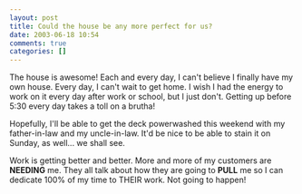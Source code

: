 ```yaml
---
layout: post
title: Could the house be any more perfect for us?
date: 2003-06-18 10:54
comments: true
categories: []
---
```

The house is awesome! Each and every day, I can't believe I finally have my own house. Every day, I can't wait to get home. I wish I had the energy to work on it every day after work or school, but I just don't. Getting up before 5:30 every day takes a toll on a brutha!

Hopefully, I'll be able to get the deck powerwashed this weekend with my father-in-law and my uncle-in-law. It'd be nice to be able to stain it on Sunday, as well... we shall see.

Work is getting better and better. More and more of my customers are <b>NEEDING</b> me. They all talk about how they are going to <b>PULL</b> me so I can dedicate 100% of my time to THEIR work. Not going to happen!

